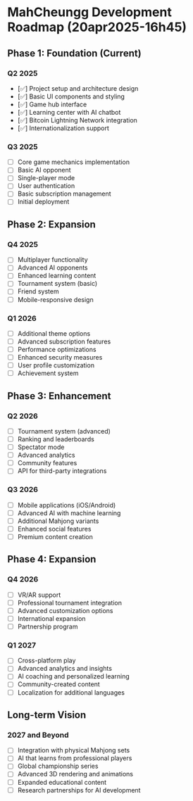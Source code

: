 # MahCheungg Development Roadmap (20apr2025-16h45)

## Phase 1: Foundation (Current)

### Q2 2025
- [✅] Project setup and architecture design
- [✅] Basic UI components and styling
- [✅] Game hub interface
- [✅] Learning center with AI chatbot
- [✅] Bitcoin Lightning Network integration
- [✅] Internationalization support

### Q3 2025
- [ ] Core game mechanics implementation
- [ ] Basic AI opponent
- [ ] Single-player mode
- [ ] User authentication
- [ ] Basic subscription management
- [ ] Initial deployment

## Phase 2: Expansion

### Q4 2025
- [ ] Multiplayer functionality
- [ ] Advanced AI opponents
- [ ] Enhanced learning content
- [ ] Tournament system (basic)
- [ ] Friend system
- [ ] Mobile-responsive design

### Q1 2026
- [ ] Additional theme options
- [ ] Advanced subscription features
- [ ] Performance optimizations
- [ ] Enhanced security measures
- [ ] User profile customization
- [ ] Achievement system

## Phase 3: Enhancement

### Q2 2026
- [ ] Tournament system (advanced)
- [ ] Ranking and leaderboards
- [ ] Spectator mode
- [ ] Advanced analytics
- [ ] Community features
- [ ] API for third-party integrations

### Q3 2026
- [ ] Mobile applications (iOS/Android)
- [ ] Advanced AI with machine learning
- [ ] Additional Mahjong variants
- [ ] Enhanced social features
- [ ] Premium content creation

## Phase 4: Expansion

### Q4 2026
- [ ] VR/AR support
- [ ] Professional tournament integration
- [ ] Advanced customization options
- [ ] International expansion
- [ ] Partnership program

### Q1 2027
- [ ] Cross-platform play
- [ ] Advanced analytics and insights
- [ ] AI coaching and personalized learning
- [ ] Community-created content
- [ ] Localization for additional languages

## Long-term Vision

### 2027 and Beyond
- [ ] Integration with physical Mahjong sets
- [ ] AI that learns from professional players
- [ ] Global championship series
- [ ] Advanced 3D rendering and animations
- [ ] Expanded educational content
- [ ] Research partnerships for AI development

